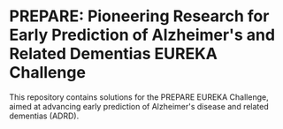 # PREPARE: Pioneering Research for Early Prediction of Alzheimer's and Related Dementias EUREKA Challenge

This repository contains solutions for the PREPARE EUREKA Challenge, aimed at advancing early prediction of Alzheimer's disease and related dementias (ADRD). 
